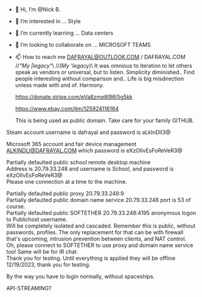 - 👋 Hi, I’m @Nick B.
- 👀 I’m interested in ... Style
- 🌱 I’m currently learning ... Data centers
- 💞️ I’m looking to collaborate on ... MICROSOFT TEAMS
- 📫 How to reach me DAFRAYAL@OUTLOOK.COM / DAFRAYAL.COM
//*"My |legacy"*\\
//*(My 'legacy)*\\
It was omnious to iteration to let others speak as vendors or universal, but to listen.
Simplicity diminished.. Find people interesting without comparison and..
Life is big misdirection unless made with and of. Harmony.

  https://donate.stripe.com/eVa8zme8l96j1ig5kk
  
  https://www.ebay.com/itm/125924116164

  This is being used as public domain. Take care for your family GITHUB.

Steam account username is dafrayal and password is aLkInDlI3@

Microsoft 365 account and fair device management ALKINDLI@DAFRAYAL.COM which password is eXzOlIvEsFoReVeR3@

Partially defaulted public school remote desktop machine                                                                                                        
 Address is 20.79.33.248 and username is School, and password is eXzOlIvEsFoReVeR3@      
Please one connection at a time to the machine.

Partially defaulted public proxy 20.79.33.248:9                                                                                               
Partially defaulted public domain name service 20.79.33.248 port is 53 of course.                                                                                          
Partially defaulted public SOFTETHER 20.79.33.248:4195 anonymous logon to Publichost username.                                                                                                                  
Will be completely isolated and cascaded. Remember this is public, without passwords, profiles. The only replacement for that can be with firewall that's upcoming, intrusion prevention between clients, and NAT control.                                                                                  
Oh, please connect to SOFTETHER to use proxy and domain name service too! Same will be for IR chat.                                                                         
Thank you for testing. Until everything is applied they will be offline 12/19/2023, thank you for testing.

By the way you have to login normally, without spaceships.

API-STREAMING?
